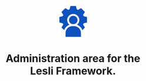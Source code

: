 
<header align="center" class="lesli-markdown-header">
    <img width="75" class="engine-logo" alt="LesliBabel logo" src="../app/assets/images/lesli_admin/admin-logo.svg" />
    <h1>
        Administration area for the<br />
        <span class="lesli-title-colored">Lesli Framework.</span>
    </h1>
</header>

